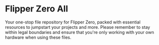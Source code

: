# Flipper Zero All
 Your one-stop file repository for Flipper Zero, packed with essential resources to jumpstart your projects and more. Please remember to stay within legal boundaries and ensure that you're only working with your own hardware when using these files.
